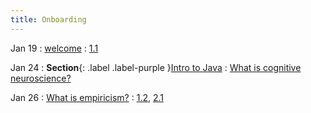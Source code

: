 ```yaml
---
title: Onboarding
---
```


Jan 19
: [welcome](#)
  : [1.1](#)

Jan 24
: **Section**{: .label .label-purple }[Intro to Java](#)
  : [What is cognitive neuroscience?](#)

Jan 26
: [What is empiricism?](#)
  : [1.2](#), [2.1](#)

